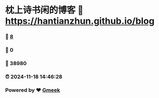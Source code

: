 # 枕上诗书闲的博客 :link: https://hantianzhun.github.io/blog 
### :page_facing_up: [8](https://hantianzhun.github.io/blog/tag.html) 
### :speech_balloon: 0 
### :hibiscus: 38980 
### :alarm_clock: 2024-11-18 14:46:28 
### Powered by :heart: [Gmeek](https://github.com/Meekdai/Gmeek)
